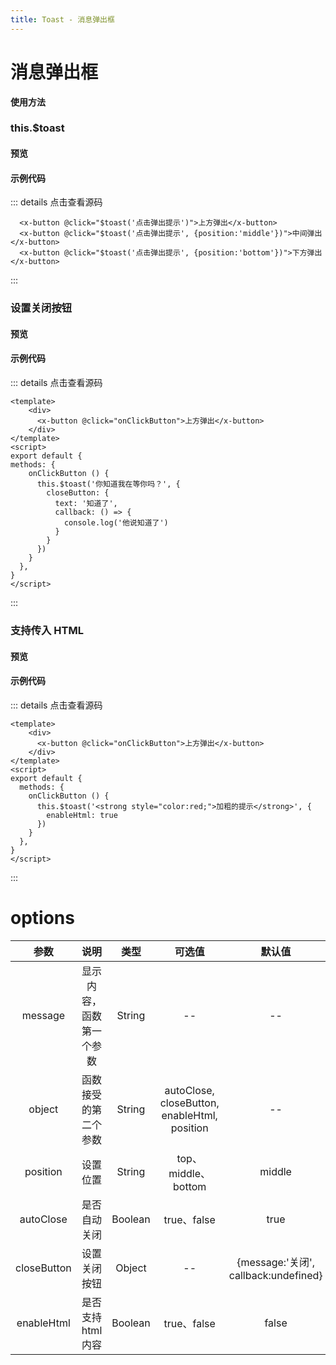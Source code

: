 ```yaml
---
title: Toast - 消息弹出框
---
```

# 消息弹出框

**使用方法**

### this.$toast

#### 预览

<ClientOnly>
<toast-demo-1></toast-demo-1>
</ClientOnly>

#### 示例代码
::: details 点击查看源码
```vue
  <x-button @click="$toast('点击弹出提示')">上方弹出</x-button>
  <x-button @click="$toast('点击弹出提示', {position:'middle'})">中间弹出</x-button>
  <x-button @click="$toast('点击弹出提示', {position:'bottom'})">下方弹出</x-button>
```
:::
### 设置关闭按钮

#### 预览

<ClientOnly>
<toast-demo-2></toast-demo-2>
</ClientOnly>

#### 示例代码
::: details 点击查看源码
```vue
<template>
    <div>
      <x-button @click="onClickButton">上方弹出</x-button>
    </div>
</template>
<script>
export default {
methods: {
    onClickButton () {
      this.$toast('你知道我在等你吗？', {
        closeButton: {
          text: '知道了',
          callback: () => {
            console.log('他说知道了')
          }
        }
      })
    }
  },
}
</script>
```
:::
### 支持传入 HTML

#### 预览

<ClientOnly>
<toast-demo-3></toast-demo-3>
</ClientOnly>

#### 示例代码
::: details 点击查看源码
```vue
<template>
    <div>
      <x-button @click="onClickButton">上方弹出</x-button>
    </div>
</template>
<script>
export default {
  methods: {
    onClickButton () {
      this.$toast('<strong style="color:red;">加粗的提示</strong>', {
        enableHtml: true
      })
    }
  },
}
</script>
```
:::
# options
|参数| 说明 |  类型  | 可选值 | 默认值 |
| :-------------: |:-------------:| :-----:|:-----:|:-----:|
| message | 显示内容，函数第一个参数 |    String | --| --
| object | 函数接受的第二个参数 |    String | autoClose, closeButton, enableHtml, position| --
| position | 设置位置 |    String | top、middle、bottom| middle
|autoClose|是否自动关闭|Boolean|true、false|true
| closeButton | 设置关闭按钮      |  Object |--| {message:'关闭', callback:undefined}
|enableHtml|是否支持html内容|Boolean|true、false|false